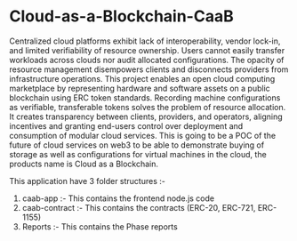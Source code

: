 # Cloud-as-a-Blockchain-CaaB

Centralized cloud platforms exhibit lack of interoperability, vendor lock-in, and limited verifiability of resource ownership. Users cannot easily transfer workloads across clouds nor audit allocated configurations. The opacity of resource management disempowers clients and disconnects providers from infrastructure operations. This project enables an open cloud computing marketplace by representing hardware and software assets on a public blockchain using ERC token standards. Recording machine configurations as verifiable, transferable tokens solves the problem of resource allocation. It creates transparency between clients, providers, and operators, aligning incentives and granting end-users control over deployment and consumption of modular cloud services.
This is going to be a POC of the future of cloud services on web3 to be able to demonstrate buying of storage as well as configurations for virtual machines in the cloud, the products name is Cloud as a Blockchain.

This application have 3 folder structures :- 

1. caab-app :- This contains the frontend node.js code
2. caab-contract :- This contains the contracts (ERC-20, ERC-721, ERC-1155)
3. Reports :- This contains the Phase reports
